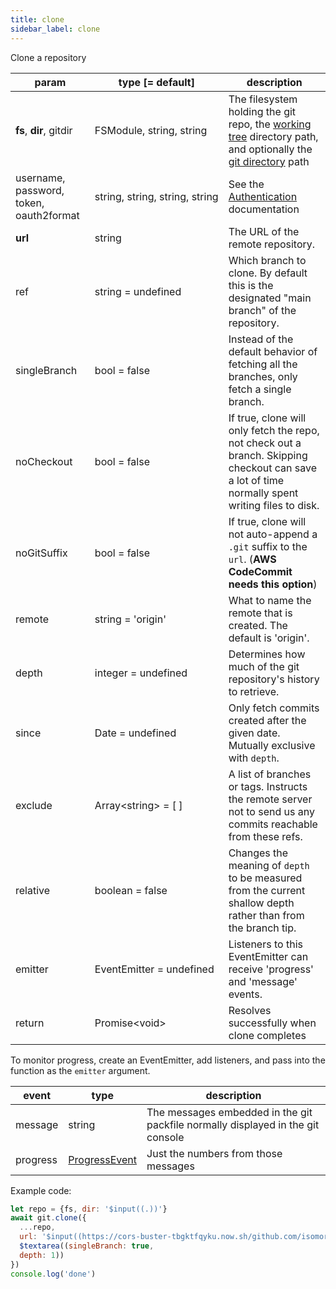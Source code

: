 ```yaml
---
title: clone
sidebar_label: clone
---
```


Clone a repository

| param                                   | type [= default]                              | description                                                                                                                                         |
| --------------------------------------- | --------------------------------------------- | --------------------------------------------------------------------------------------------------------------------------------------------------- |
| **fs**, **dir**, gitdir                 | FSModule,&nbsp;string,&nbsp;string            | The filesystem holding the git repo, the [working tree](dir-vs-gitdir.md) directory path, and optionally the [git directory](dir-vs-gitdir.md) path |
| username, password, token, oauth2format | string,&nbsp;string,&nbsp;string,&nbsp;string | See the [Authentication](./authentication.html) documentation                                                                                       |
| **url**                                 | string                                        | The URL of the remote repository.                                                                                                                   |
| ref                                     | string   = undefined                          | Which branch to clone. By default this is the designated "main branch" of the repository.                                                           |
| singleBranch                            | bool     = false                              | Instead of the default behavior of fetching all the branches, only fetch a single branch.                                                           |
| noCheckout                              | bool     = false                              | If true, clone will only fetch the repo, not check out a branch. Skipping checkout can save a lot of time normally spent writing files to disk.     |
| noGitSuffix                             | bool     = false                              | If true, clone will not auto-append a `.git` suffix to the `url`. (**AWS CodeCommit needs this option**)                                            |
| remote                                  | string   = 'origin'                           | What to name the remote that is created. The default is 'origin'.                                                                                   |
| depth                                   | integer  = undefined                          | Determines how much of the git repository's history to retrieve.                                                                                    |
| since                                   | Date     = undefined                          | Only fetch commits created after the given date. Mutually exclusive with `depth`.                                                                   |
| exclude                                 | Array\<string\> = [ ]                         | A list of branches or tags. Instructs the remote server not to send us any commits reachable from these refs.                                       |
| relative                                | boolean  = false                              | Changes the meaning of `depth` to be measured from the current shallow depth rather than from the branch tip.                                       |
| emitter                                 | EventEmitter = undefined                      | Listeners to this EventEmitter can receive 'progress' and 'message' events.                                                                         |
| return                                  | Promise\<void\>                               | Resolves successfully when clone completes                                                                                                          |

To monitor progress, create an EventEmitter, add listeners, and pass into the function as the `emitter` argument.

| event    | type                                                                            | description                                                                     |
| -------- | ------------------------------------------------------------------------------- | ------------------------------------------------------------------------------- |
| message  | string                                                                          | The messages embedded in the git packfile normally displayed in the git console |
| progress | [ProgressEvent](https://developer.mozilla.org/en-US/docs/Web/API/ProgressEvent) | Just the numbers from those messages                                            |

Example code:

```js live
let repo = {fs, dir: '$input((.))'}
await git.clone({
  ...repo,
  url: '$input((https://cors-buster-tbgktfqyku.now.sh/github.com/isomorphic-git/isomorphic-git))',
  $textarea((singleBranch: true,
  depth: 1))
})
console.log('done')
```